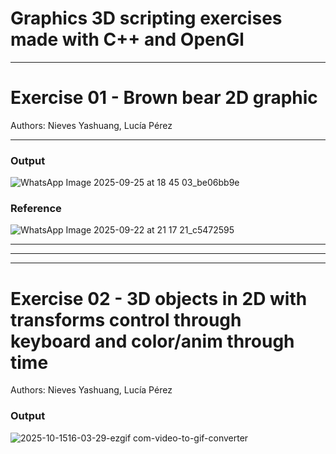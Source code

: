 # Graphics 3D scripting exercises made with C++ and OpenGl

---------------------

# Exercise 01 - Brown bear 2D graphic 
Authors: Nieves Yashuang, Lucía Pérez 

---------------------

### Output ###
![WhatsApp Image 2025-09-25 at 18 45 03_be06bb9e](https://github.com/user-attachments/assets/31d7700e-bdec-45a7-bde4-4c4ba9221c30)

### Reference ###
![WhatsApp Image 2025-09-22 at 21 17 21_c5472595](https://github.com/user-attachments/assets/12236be1-7ddb-4d8d-8fe7-ea45a5062192)

---------------------
---------------------
---------------------

# Exercise 02 - 3D objects in 2D with transforms control through keyboard and color/anim through time
Authors: Nieves Yashuang, Lucía Pérez 


### Output ###
![2025-10-1516-03-29-ezgif com-video-to-gif-converter](https://github.com/user-attachments/assets/cdcc818f-e52a-459d-8ca9-65ee083d4f53)


